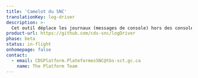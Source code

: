 ```yaml
---
title: 'Camelot du SNC'
translationKey: log-driver
description: >-
  Cet outil déplace les journaux (messages de console) hors des consoles de développement et vers des services de suivi comme StackDriver.
product-url: https://github.com/cds-snc/logDriver
phase: beta
status: in-flight
onhomepage: false
contact:
  - email: CDSPlatform.PlateformesSNC@tbs-sct.gc.ca
    name: The Platform Team
---
```

